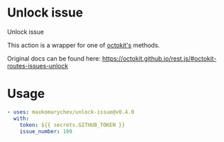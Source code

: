 # Unlock issue

Unlock issue

This action is a wrapper for one of [octokit's](https://octokit.github.io/rest.js) methods.

Original docs can be found here: https://octokit.github.io/rest.js/#octokit-routes-issues-unlock

# Usage

```yaml
- uses: maxkomarychev/unlock-issue@v0.4.0
  with:
    token: ${{ secrets.GITHUB_TOKEN }}
    issue_number: 100
```
